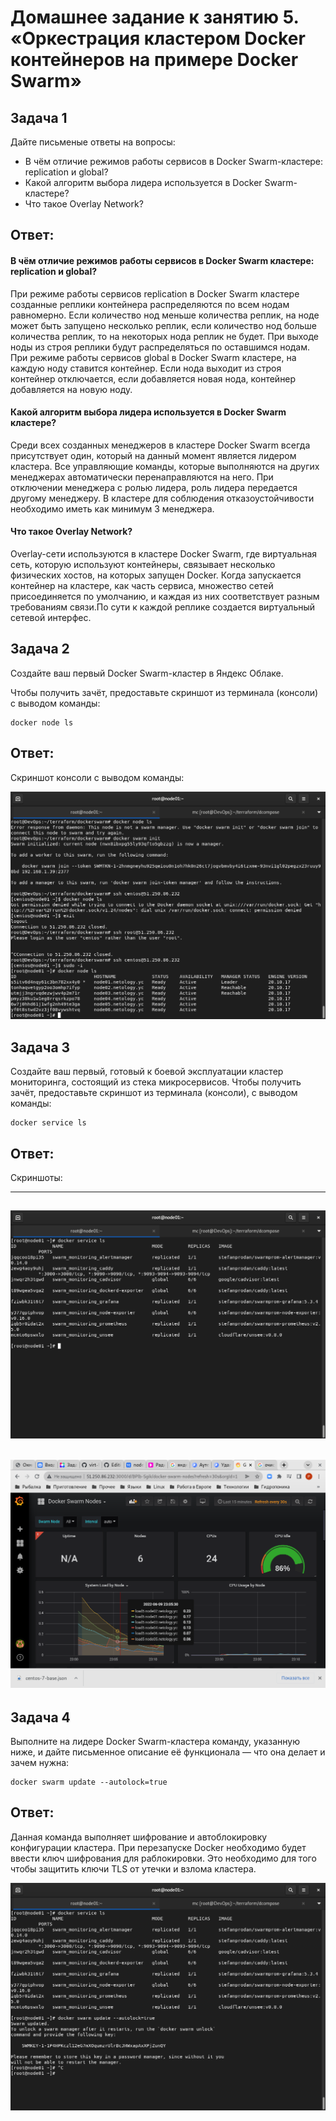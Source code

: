 # Домашнее задание к занятию 5. «Оркестрация кластером Docker контейнеров на примере Docker Swarm»


## Задача 1

Дайте письменые ответы на вопросы:

- В чём отличие режимов работы сервисов в Docker Swarm-кластере: replication и global?
- Какой алгоритм выбора лидера используется в Docker Swarm-кластере?
- Что такое Overlay Network?

## Ответ:

#### В чём отличие режимов работы сервисов в Docker Swarm кластере: replication и global?

При режиме работы сервисов replication в Docker Swarm кластере созданные реплики контейнера распределяются по всем нодам равномерно. Если количество нод меньше количества реплик, на ноде может быть запущено несколько реплик, если количество нод больше количества реплик, то на некоторых нода реплик не будет. При выходе ноды из строя реплики будут распределяться по оставшимся нодам.
При режиме работы сервисов global в Docker Swarm кластере, на каждую ноду ставится контейнер. Если нода выходит из строя контейнер отключается, если добавляется новая нода, контейнер добавляется на новую ноду.

#### Какой алгоритм выбора лидера используется в Docker Swarm кластере?

Среди всех созданных менеджеров в кластере  Docker Swarm всегда присутствует один, который на данный момент является лидером кластера. Все управляющие команды, которые выполняются на других менеджерах автоматически перенаправляются на него. При отключении менеджера с ролью лидера, роль лидера передается другому менеджеру. В кластере для соблюдения отказоустойчивости необходимо иметь как минимум 3 менеджера.

#### Что такое Overlay Network?

Overlay-сети используются в кластере Docker Swarm, где виртуальная сеть, которую используют контейнеры, связывает несколько физических хостов, на которых запущен Docker. Когда запускается контейнер на кластере, как часть сервиса, множество сетей присоединяется по умолчанию, и каждая из них соответствует разным требованиям связи.По сути к каждой реплике создается виртуальный сетевой интерфес.

## Задача 2

Создайте ваш первый Docker Swarm-кластер в Яндекс Облаке.

Чтобы получить зачёт, предоставьте скриншот из терминала (консоли) с выводом команды:
```
docker node ls
```
## Ответ:

Скриншот консоли с выводом команды:

![5_5-1.png](https://github.com/psvitov/devops-netology/blob/main/Homework/virt_homework_5_5/5_5-1.png)

## Задача 3

Создайте ваш первый, готовый к боевой эксплуатации кластер мониторинга, состоящий из стека микросервисов.
Чтобы получить зачёт, предоставьте скриншот из терминала (консоли), с выводом команды:

```
docker service ls
```

## Ответ:

Скриншоты:

---
![5_5-2.png](https://github.com/psvitov/devops-netology/blob/main/Homework/virt_homework_5_5/5_5-2.png)
---
![5_5-3.png](https://github.com/psvitov/devops-netology/blob/main/Homework/virt_homework_5_5/5_5-3.png)
---

## Задача 4

Выполните на лидере Docker Swarm-кластера команду, указанную ниже, и дайте письменное описание её функционала — что она делает и зачем нужна:
```
docker swarm update --autolock=true
```

## Ответ:

Данная команда выполняет шифрование и автоблокировку конфигурации кластера. При перезапуске Docker необходимо будет ввести ключ шифрования для раблокировки. Это необходимо для того чтобы защитить ключи TLS от утечки и взлома кластера.

![5_5-4.png](https://github.com/psvitov/devops-netology/blob/main/Homework/virt_homework_5_5/5_5-4.png)
